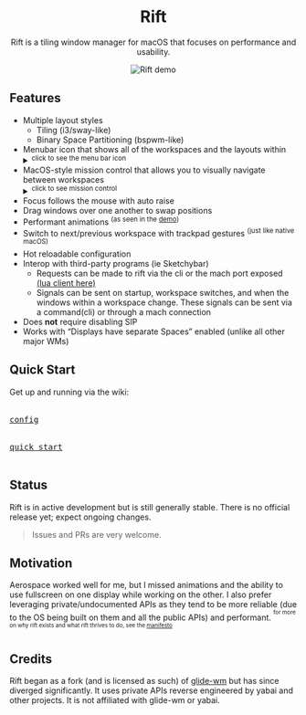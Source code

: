 <div align="center">

# Rift
  <p>Rift is a tiling window manager for macOS that focuses on performance and usability. </p>
  <img src="assets/demo.gif" alt="Rift demo" />
</div>


## Features
- Multiple layout styles
  - Tiling (i3/sway-like)
  - Binary Space Partitioning (bspwm-like)
- Menubar icon that shows all of the workspaces and the layouts within <details> <summary><sup>click to see the menu bar icon</sup></summary><img src="assets/menubar.png" alt="Rift menu bar icon" /></details>
- MacOS-style mission control that allows you to visually navigate between workspaces <details><summary><sup>click to see mission control</sup></summary><img src="assets/mission_control.png" alt="Rift Mission Control view" /></details>
- Focus follows the mouse with auto raise
- Drag windows over one another to swap positions
- Performant animations <sup>(as seen in the [demo](#rift))</sup>
- Switch to next/previous workspace with trackpad gestures <sup>(just like native macOS)</sup>
- Hot reloadable configuration
- Interop with third-party programs (ie Sketchybar)
  - Requests can be made to rift via the cli or the mach port exposed [(lua client here)](https://github.com/acsandmann/rift.lua)
  - Signals can be sent on startup, workspace switches, and when the windows within a workspace change. These signals can be sent via a command(cli) or through a mach connection
- Does **not** require disabling SIP
- Works with “Displays have separate Spaces” enabled (unlike all other major WMs)

## Quick Start
Get up and running via the wiki:
<br>

[<kbd><br>config<br></kbd>][config_link]

[<kbd><br>quick start<br></kbd>][quick_start]
<br>

## Status
Rift is in active development but is still generally stable. There is no official release yet; expect ongoing changes.

> Issues and PRs are very welcome.

## Motivation
Aerospace worked well for me, but I missed animations and the ability to use fullscreen on one display while working on the other. I also prefer leveraging private/undocumented APIs as they tend to be more reliable (due to the OS being built on them and all the public APIs) and performant.
<sup><sup>for more on why rift exists and what rift thrives to do, see the [manifesto](manifesto.md)</sup></sup>


## Credits
Rift began as a fork (and is licensed as such) of <a href="https://github.com/glide-wm/glide">glide-wm</a> but has since diverged significantly. It uses private APIs reverse engineered by yabai and other projects. It is not affiliated with glide-wm or yabai.


<!---------------------------------------------------------------------------->

[config_link]: https://github.com/acsandmann/rift/wiki/Config
[quick_start]: https://github.com/acsandmann/rift/wiki/Quick-Start
